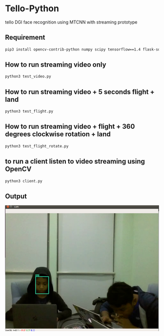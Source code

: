 # Tello-Python
tello DGI face recognition using MTCNN with streaming prototype

## Requirement
```bash
pip3 install opencv-contrib-python numpy scipy tensorflow==1.4 flask-socketio socketIO_client
```

## How to run streaming video only
```bash
python3 test_video.py
```

## How to run streaming video + 5 seconds flight + land
```bash
python3 test_flight.py
```

## How to run streaming video + flight + 360 degrees clockwise rotation + land
```bash
python3 test_flight_rotate.py
```

## to run a client listen to video streaming using OpenCV
```bash
python3 client.py
```

## Output

![alt text](face.png)
